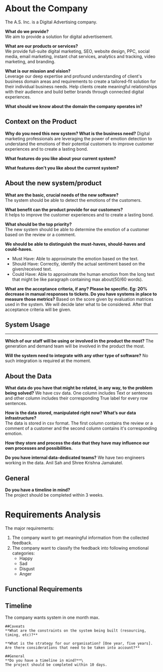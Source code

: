 #  About the Company
The A.S. Inc. is a Digital Advertising company.

**What do we provide?**\
We aim to provide a solution for digital advertisement.

**What are our products or services?**\
We provide full-suite digital marketing, SEO, website design, PPC, social media, 
email marketing, instant chat services, analytics and tracking, video marketing, and branding.

**What is our mission and vision?**\
Leverage our deep expertise and profound understanding of client's business domain areas and requirements to create a tailored-fit solution for their individual business needs. 
 Help clients create meaningful relationships with their audience and build better brands through connected digital experiences.

**What should we know about the domain the company operates in?** 


## Context on the Product

**Why do you need this new system? What is the business need?**
Digital marketing professionals are leveraging the power of emotion detection to understand the emotions of their 
potential customers to improve customer experiences and to create a lasting bond.

**What features do you like about your current system?**


**What features don't you like about the current system?**
 

## About the new system/product

**What are the basic, crucial needs of the new software?**\
The system should be able to detect the emotions of the customers.

**What benefit can the product provide for our customers?**\
It helps to improve the customer experiences and to create a lasting bond.

**What should be the top priority?**\
The new system should be able to determine the emotion of a customer based on the review or a comment.

**We should be able to distinguish the must-haves, should-haves and could-haves.**

* Must Have: Able to approximate the emotion based on the text.
* Should Have: Correctly, identify the actual sentiment based on the given/received text.
* Could Have: Able to approximate the human emotion from the long text that might be like paragraph containing max about(50/60 words).

**What are the acceptance criteria, if any? Please be specific. Eg: 20% decrease in manual responses to tickets. Do you have systems in place to measure those metrics?** 
Based on the score given by evaluation matrices used in the system. We will decide later what to be considered. After that acceptance criteria will be given. 

## System Usage
---
**Which of our staff will be using or involved in the product the most?** 
The generation and demand team will be involved in the product the most.

**Will the system need to integrate with any other type of software?**
No such integration is required at the moment.

## About the Data

**What data do you have that might be related, in any way, to the problem being solved?**
We have csv data. One column includes Text or sentences and  other column includes their corresponding True label for every row sentences. 

**How is the data stored, manipulated right now? What’s our data infrastructure?**\
The data is stored in csv format. The first column contains the review or a comment of a customer and the second column 
contains it's corresponding emotion.

**How they store and process the data that they have may influence our own processes and possibilities.** 

**Do you have internal data-dedicated teams?**
We have two engineers working in the data. Anil Sah and Shree Krishna Jamakatel.

## General
**Do you have a timeline in mind?**\
The project should be completed within 3 weeks.

# Requirements Analysis

The major requirements:

1. The company want to get meaningful information from the collected feedback.
2. The company want to classify the feedback into following emotional categories:
   - Happy
   - Sad
   - Disgust
   - Anger

## Functional Requirements




## Timeline

The company wants system in one month max. 
~~~~
##Caveats
**What are the constraints on the system being built (resourcing, timing, etc)?** 

**What is the strategy for our organisation? [One year, five years]. Are there considerations that need to be taken into account?**

##General
**Do you have a timeline in mind?**\
The project should be completed within 10 days.